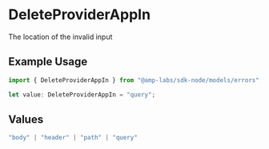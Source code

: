 # DeleteProviderAppIn

The location of the invalid input

## Example Usage

```typescript
import { DeleteProviderAppIn } from "@amp-labs/sdk-node/models/errors";

let value: DeleteProviderAppIn = "query";
```

## Values

```typescript
"body" | "header" | "path" | "query"
```
